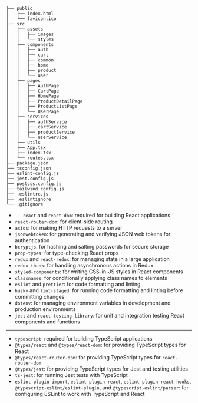 ```
├── public
│   ├── index.html
│   └── favicon.ico
├── src
│   ├── assets
│   │   ├── images
│   │   └── styles
│   ├── components
│   │   ├── auth
│   │   ├── cart
│   │   ├── common
│   │   ├── home
│   │   ├── product
│   │   └── user
│   ├── pages
│   │   ├── AuthPage
│   │   ├── CartPage
│   │   ├── HomePage
│   │   ├── ProductDetailPage
│   │   ├── ProductListPage
│   │   └── UserPage
│   ├── services
│   │   ├── authService
│   │   ├── cartService
│   │   ├── productService
│   │   └── userService
│   ├── utils
│   ├── App.tsx
│   ├── index.tsx
│   └── routes.tsx
├── package.json
├── tsconfig.json
├── eslint-config.js
├── jest.config.js
├── postcss.config.js
├── tailwind.config.js
├── .eslintrc.js
├── .eslintignore
└── .gitignore
```

-   `   react` and `react-dom`: required for building React applications
-   `react-router-dom`: for client-side routing
-   `axios`: for making HTTP requests to a server
-   `jsonwebtoken`: for generating and verifying JSON web tokens for authentication
-   `bcryptjs`: for hashing and salting passwords for secure storage
-   `prop-types`: for type-checking React props
-   `redux` and `react-redux`: for managing state in a large application
-   `redux-thunk`: for handling asynchronous actions in Redux
-   `styled-components`: for writing CSS-in-JS styles in React components
-   `classnames`: for conditionally applying class names to elements
-   `eslint` and `prettier`: for code formatting and linting
-   `husky` and `lint-staged`: for running code formatting and linting before committing changes
-   `dotenv`: for managing environment variables in development and production environments
-   `jest` and `react-testing-library`: for unit and integration testing React components and functions
****
-   `typescript`: required for building TypeScript applications
-   `@types/react` and `@types/react-dom`: for providing TypeScript types for React
-   `@types/react-router-dom`: for providing TypeScript types for `react-router-dom`
-   `@types/jest`: for providing TypeScript types for Jest and testing utilities
-   `ts-jest`: for running Jest tests with TypeScript
-   `eslint-plugin-import`, `eslint-plugin-react`, `eslint-plugin-react-hooks`, `@typescript-eslint/eslint-plugin`, and `@typescript-eslint/parser`: for configuring ESLint to work with TypeScript and React
